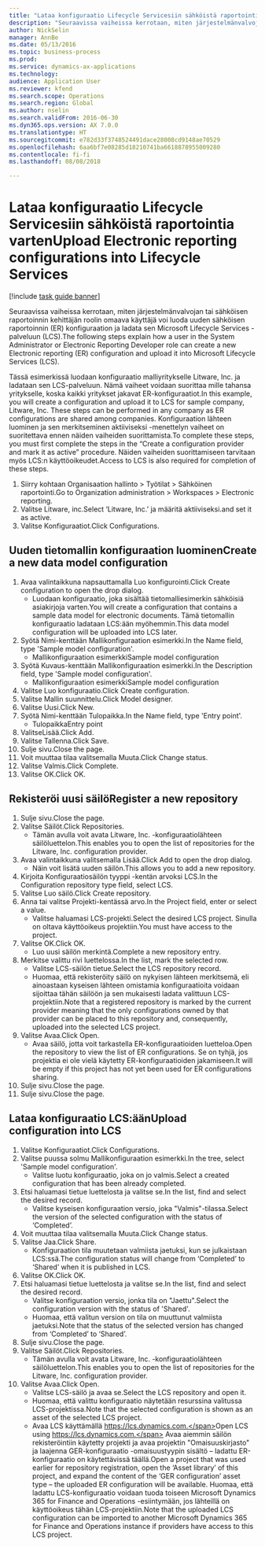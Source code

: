 ```yaml
--- 
title: "Lataa konfiguraatio Lifecycle Servicesiin sähköistä raportointia varten"
description: "Seuraavissa vaiheissa kerrotaan, miten järjestelmänvalvojan tai sähköisen raportoinnin kehittäjän roolin omaava käyttäjä voi luoda uuden sähköisen raportoinnin (ER) konfiguraation ja ladata sen Microsoft Lifecycle Services -palveluun (LCS)."
author: NickSelin
manager: AnnBe
ms.date: 05/13/2016
ms.topic: business-process
ms.prod: 
ms.service: dynamics-ax-applications
ms.technology: 
audience: Application User
ms.reviewer: kfend
ms.search.scope: Operations
ms.search.region: Global
ms.author: nselin
ms.search.validFrom: 2016-06-30
ms.dyn365.ops.version: AX 7.0.0
ms.translationtype: HT
ms.sourcegitcommit: e782d33f3748524491dace28008cd9148ae70529
ms.openlocfilehash: 6aa6bf7e08285d18210741ba6618878955009280
ms.contentlocale: fi-fi
ms.lasthandoff: 08/08/2018

---
```

# <a name="upload-electronic-reporting-configurations-into-lifecycle-services"></a><span data-ttu-id="732c6-103">Lataa konfiguraatio Lifecycle Servicesiin sähköistä raportointia varten</span><span class="sxs-lookup"><span data-stu-id="732c6-103">Upload Electronic reporting configurations into Lifecycle Services</span></span>

[!include [task guide banner](../../includes/task-guide-banner.md)]

<span data-ttu-id="732c6-104">Seuraavissa vaiheissa kerrotaan, miten järjestelmänvalvojan tai sähköisen raportoinnin kehittäjän roolin omaava käyttäjä voi luoda uuden sähköisen raportoinnin (ER) konfiguraation ja ladata sen Microsoft Lifecycle Services -palveluun (LCS).</span><span class="sxs-lookup"><span data-stu-id="732c6-104">The following steps explain how a user in the System Administrator or Electronic Reporting Developer role can create a new Electronic reporting (ER) configuration and upload it into Microsoft Lifecycle Services (LCS).</span></span>

<span data-ttu-id="732c6-105">Tässä esimerkissä luodaan konfiguraatio malliyritykselle Litware, Inc. ja ladataan sen LCS-palveluun. Nämä vaiheet voidaan suorittaa mille tahansa yritykselle, koska kaikki yritykset jakavat ER-konfiguraatiot.</span><span class="sxs-lookup"><span data-stu-id="732c6-105">In this example, you will create a configuration and upload it to LCS for sample company, Litware, Inc. These steps can be performed in any company as ER configurations are shared among companies.</span></span> <span data-ttu-id="732c6-106">Konfiguraation lähteen luominen ja sen merkitseminen aktiiviseksi -menettelyn vaiheet on suoritettava ennen näiden vaiheiden suorittamista.</span><span class="sxs-lookup"><span data-stu-id="732c6-106">To complete these steps, you must first complete the steps in the “Create a configuration provider and mark it as active” procedure.</span></span> <span data-ttu-id="732c6-107">Näiden vaiheiden suorittamiseen tarvitaan myös LCS:n käyttöoikeudet.</span><span class="sxs-lookup"><span data-stu-id="732c6-107">Access to LCS is also required for completion of these steps.</span></span>

1. <span data-ttu-id="732c6-108">Siirry kohtaan Organisaation hallinto > Työtilat > Sähköinen raportointi.</span><span class="sxs-lookup"><span data-stu-id="732c6-108">Go to Organization administration > Workspaces > Electronic reporting.</span></span>
2. <span data-ttu-id="732c6-109">Valitse Litware, inc.</span><span class="sxs-lookup"><span data-stu-id="732c6-109">Select ‘Litware, Inc.’</span></span> <span data-ttu-id="732c6-110">ja määritä aktiiviseksi.</span><span class="sxs-lookup"><span data-stu-id="732c6-110">and set it as active.</span></span>
3. <span data-ttu-id="732c6-111">Valitse Konfiguraatiot.</span><span class="sxs-lookup"><span data-stu-id="732c6-111">Click Configurations.</span></span>

## <a name="create-a-new-data-model-configuration"></a><span data-ttu-id="732c6-112">Uuden tietomallin konfiguraation luominen</span><span class="sxs-lookup"><span data-stu-id="732c6-112">Create a new data model configuration</span></span>
1. <span data-ttu-id="732c6-113">Avaa valintaikkuna napsauttamalla Luo konfigurointi.</span><span class="sxs-lookup"><span data-stu-id="732c6-113">Click Create configuration to open the drop dialog.</span></span>
    * <span data-ttu-id="732c6-114">Luodaan konfiguraatio, joka sisältää tietomalliesimerkin sähköisiä asiakirjoja varten.</span><span class="sxs-lookup"><span data-stu-id="732c6-114">You will create a configuration that contains a sample data model for electronic documents.</span></span> <span data-ttu-id="732c6-115">Tämä tietomallin konfiguraatio ladataan LCS:ään myöhemmin.</span><span class="sxs-lookup"><span data-stu-id="732c6-115">This data model configuration will be uploaded into LCS later.</span></span>  
2. <span data-ttu-id="732c6-116">Syötä Nimi-kenttään Mallikonfiguraation esimerkki.</span><span class="sxs-lookup"><span data-stu-id="732c6-116">In the Name field, type 'Sample model configuration'.</span></span>
    * <span data-ttu-id="732c6-117">Mallikonfiguraation esimerkki</span><span class="sxs-lookup"><span data-stu-id="732c6-117">Sample model configuration</span></span>  
3. <span data-ttu-id="732c6-118">Syötä Kuvaus-kenttään Mallikonfiguraation esimerkki.</span><span class="sxs-lookup"><span data-stu-id="732c6-118">In the Description field, type 'Sample model configuration'.</span></span>
    * <span data-ttu-id="732c6-119">Mallikonfiguraation esimerkki</span><span class="sxs-lookup"><span data-stu-id="732c6-119">Sample model configuration</span></span>  
4. <span data-ttu-id="732c6-120">Valitse Luo konfiguraatio.</span><span class="sxs-lookup"><span data-stu-id="732c6-120">Click Create configuration.</span></span>
5. <span data-ttu-id="732c6-121">Valitse Mallin suunnittelu.</span><span class="sxs-lookup"><span data-stu-id="732c6-121">Click Model designer.</span></span>
6. <span data-ttu-id="732c6-122">Valitse Uusi.</span><span class="sxs-lookup"><span data-stu-id="732c6-122">Click New.</span></span>
7. <span data-ttu-id="732c6-123">Syötä Nimi-kenttään Tulopaikka.</span><span class="sxs-lookup"><span data-stu-id="732c6-123">In the Name field, type 'Entry point'.</span></span>
    * <span data-ttu-id="732c6-124">Tulopaikka</span><span class="sxs-lookup"><span data-stu-id="732c6-124">Entry point</span></span>  
8. <span data-ttu-id="732c6-125">ValitseLisää.</span><span class="sxs-lookup"><span data-stu-id="732c6-125">Click Add.</span></span>
9. <span data-ttu-id="732c6-126">Valitse Tallenna.</span><span class="sxs-lookup"><span data-stu-id="732c6-126">Click Save.</span></span>
10. <span data-ttu-id="732c6-127">Sulje sivu.</span><span class="sxs-lookup"><span data-stu-id="732c6-127">Close the page.</span></span>
11. <span data-ttu-id="732c6-128">Voit muuttaa tilaa valitsemalla Muuta.</span><span class="sxs-lookup"><span data-stu-id="732c6-128">Click Change status.</span></span>
12. <span data-ttu-id="732c6-129">Valitse Valmis.</span><span class="sxs-lookup"><span data-stu-id="732c6-129">Click Complete.</span></span>
13. <span data-ttu-id="732c6-130">Valitse OK.</span><span class="sxs-lookup"><span data-stu-id="732c6-130">Click OK.</span></span>

## <a name="register-a-new--repository"></a><span data-ttu-id="732c6-131">Rekisteröi uusi säilö</span><span class="sxs-lookup"><span data-stu-id="732c6-131">Register a new  repository</span></span>
1. <span data-ttu-id="732c6-132">Sulje sivu.</span><span class="sxs-lookup"><span data-stu-id="732c6-132">Close the page.</span></span>
2. <span data-ttu-id="732c6-133">Valitse Säilöt.</span><span class="sxs-lookup"><span data-stu-id="732c6-133">Click Repositories.</span></span>
    * <span data-ttu-id="732c6-134">Tämän avulla voit avata Litware, Inc. -konfiguraatiolähteen säilöluettelon.</span><span class="sxs-lookup"><span data-stu-id="732c6-134">This enables you to open the list of repositories for the Litware, Inc. configuration provider.</span></span>  
3. <span data-ttu-id="732c6-135">Avaa valintaikkuna valitsemalla Lisää.</span><span class="sxs-lookup"><span data-stu-id="732c6-135">Click Add to open the drop dialog.</span></span>
    * <span data-ttu-id="732c6-136">Näin voit lisätä uuden säilön.</span><span class="sxs-lookup"><span data-stu-id="732c6-136">This allows you to add a new repository.</span></span>  
4. <span data-ttu-id="732c6-137">Kirjoita Konfiguraatiosäilön tyyppi -kentän arvoksi LCS.</span><span class="sxs-lookup"><span data-stu-id="732c6-137">In the Configuration repository type field, select LCS.</span></span>
5. <span data-ttu-id="732c6-138">Valitse Luo säilö.</span><span class="sxs-lookup"><span data-stu-id="732c6-138">Click Create repository.</span></span>
6. <span data-ttu-id="732c6-139">Anna tai valitse Projekti-kentässä arvo.</span><span class="sxs-lookup"><span data-stu-id="732c6-139">In the Project field, enter or select a value.</span></span>
    * <span data-ttu-id="732c6-140">Valitse haluamasi LCS-projekti.</span><span class="sxs-lookup"><span data-stu-id="732c6-140">Select the desired LCS project.</span></span> <span data-ttu-id="732c6-141">Sinulla on oltava käyttöoikeus projektiin.</span><span class="sxs-lookup"><span data-stu-id="732c6-141">You must have access to the project.</span></span>  
7. <span data-ttu-id="732c6-142">Valitse OK.</span><span class="sxs-lookup"><span data-stu-id="732c6-142">Click OK.</span></span>
    * <span data-ttu-id="732c6-143">Luo uusi säilön merkintä.</span><span class="sxs-lookup"><span data-stu-id="732c6-143">Complete a new repository entry.</span></span>  
8. <span data-ttu-id="732c6-144">Merkitse valittu rivi luettelossa.</span><span class="sxs-lookup"><span data-stu-id="732c6-144">In the list, mark the selected row.</span></span>
    * <span data-ttu-id="732c6-145">Valitse LCS-säilön tietue.</span><span class="sxs-lookup"><span data-stu-id="732c6-145">Select the LCS repository record.</span></span>  
    * <span data-ttu-id="732c6-146">Huomaa, että rekisteröity säilö on nykyisen lähteen merkitsemä, eli ainoastaan kyseisen lähteen omistamia konfiguraatioita voidaan sijoittaa tähän säilöön ja sen mukaisesti ladata valittuun LCS-projektiin.</span><span class="sxs-lookup"><span data-stu-id="732c6-146">Note that a registered repository is marked by the current provider meaning that the only configurations owned by that provider can be placed to this repository and, consequently, uploaded into the selected LCS project.</span></span>  
9. <span data-ttu-id="732c6-147">Valitse Avaa.</span><span class="sxs-lookup"><span data-stu-id="732c6-147">Click Open.</span></span>
    * <span data-ttu-id="732c6-148">Avaa säilö, jotta voit tarkastella ER-konfiguraatioiden luetteloa.</span><span class="sxs-lookup"><span data-stu-id="732c6-148">Open the repository to view the list of ER configurations.</span></span> <span data-ttu-id="732c6-149">Se on tyhjä, jos projektia ei ole vielä käytetty ER-konfiguraatioiden jakamiseen.</span><span class="sxs-lookup"><span data-stu-id="732c6-149">It will be empty if this project has not yet been used for ER configurations sharing.</span></span>  
10. <span data-ttu-id="732c6-150">Sulje sivu.</span><span class="sxs-lookup"><span data-stu-id="732c6-150">Close the page.</span></span>
11. <span data-ttu-id="732c6-151">Sulje sivu.</span><span class="sxs-lookup"><span data-stu-id="732c6-151">Close the page.</span></span>

## <a name="upload-configuration-into-lcs"></a><span data-ttu-id="732c6-152">Lataa konfiguraatio LCS:ään</span><span class="sxs-lookup"><span data-stu-id="732c6-152">Upload configuration into LCS</span></span>
1. <span data-ttu-id="732c6-153">Valitse Konfiguraatiot.</span><span class="sxs-lookup"><span data-stu-id="732c6-153">Click Configurations.</span></span>
2. <span data-ttu-id="732c6-154">Valitse puussa solmu Mallikonfiguraation esimerkki.</span><span class="sxs-lookup"><span data-stu-id="732c6-154">In the tree, select 'Sample model configuration'.</span></span>
    * <span data-ttu-id="732c6-155">Valitse luotu konfiguraatio, joka on jo valmis.</span><span class="sxs-lookup"><span data-stu-id="732c6-155">Select a created configuration that has been already completed.</span></span>  
3. <span data-ttu-id="732c6-156">Etsi haluamasi tietue luettelosta ja valitse se.</span><span class="sxs-lookup"><span data-stu-id="732c6-156">In the list, find and select the desired record.</span></span>
    * <span data-ttu-id="732c6-157">Valitse kyseisen konfiguraation versio, joka "Valmis"-tilassa.</span><span class="sxs-lookup"><span data-stu-id="732c6-157">Select the version of the selected configuration with the status of ‘Completed’.</span></span>  
4. <span data-ttu-id="732c6-158">Voit muuttaa tilaa valitsemalla Muuta.</span><span class="sxs-lookup"><span data-stu-id="732c6-158">Click Change status.</span></span>
5. <span data-ttu-id="732c6-159">Valitse Jaa.</span><span class="sxs-lookup"><span data-stu-id="732c6-159">Click Share.</span></span>
    * <span data-ttu-id="732c6-160">Konfiguraation tila muutetaan valmiista jaetuksi, kun se julkaistaan LCS:ssä.</span><span class="sxs-lookup"><span data-stu-id="732c6-160">The configuration status will change from ‘Completed’ to ‘Shared’ when it is published in LCS.</span></span>  
6. <span data-ttu-id="732c6-161">Valitse OK.</span><span class="sxs-lookup"><span data-stu-id="732c6-161">Click OK.</span></span>
7. <span data-ttu-id="732c6-162">Etsi haluamasi tietue luettelosta ja valitse se.</span><span class="sxs-lookup"><span data-stu-id="732c6-162">In the list, find and select the desired record.</span></span>
    * <span data-ttu-id="732c6-163">Valitse konfiguraation versio, jonka tila on "Jaettu".</span><span class="sxs-lookup"><span data-stu-id="732c6-163">Select the configuration version with the status of 'Shared'.</span></span>  
    * <span data-ttu-id="732c6-164">Huomaa, että valitun version on tila on muuttunut valmiista jaetuksi.</span><span class="sxs-lookup"><span data-stu-id="732c6-164">Note that the status of the selected version has changed from ‘Completed’ to ‘Shared’.</span></span>  
8. <span data-ttu-id="732c6-165">Sulje sivu.</span><span class="sxs-lookup"><span data-stu-id="732c6-165">Close the page.</span></span>
9. <span data-ttu-id="732c6-166">Valitse Säilöt.</span><span class="sxs-lookup"><span data-stu-id="732c6-166">Click Repositories.</span></span>
    * <span data-ttu-id="732c6-167">Tämän avulla voit avata Litware, Inc. -konfiguraatiolähteen säilöluettelon.</span><span class="sxs-lookup"><span data-stu-id="732c6-167">This enables you to open the list of repositories for the Litware, Inc. configuration provider.</span></span>  
10. <span data-ttu-id="732c6-168">Valitse Avaa.</span><span class="sxs-lookup"><span data-stu-id="732c6-168">Click Open.</span></span>
    * <span data-ttu-id="732c6-169">Valitse LCS-säilö ja avaa se.</span><span class="sxs-lookup"><span data-stu-id="732c6-169">Select the LCS repository and open it.</span></span>  
    * <span data-ttu-id="732c6-170">Huomaa, että valittu konfiguraatio näytetään resurssina valitussa LCS-projektissa.</span><span class="sxs-lookup"><span data-stu-id="732c6-170">Note that the selected configuration is shown as an asset of the selected LCS project.</span></span>  
    * <span data-ttu-id="732c6-171">Avaa LCS käyttämällä https://lcs.dynamics.com.</span><span class="sxs-lookup"><span data-stu-id="732c6-171">Open LCS using https://lcs.dynamics.com.</span></span> <span data-ttu-id="732c6-172">Avaa aiemmin säilön rekisteröintiin käytetty projekti ja avaa projektin "Omaisuuskirjasto" ja laajenna GER-konfiguraatio -omaisuustyypin sisältö – ladattu ER-konfiguraatio on käytettävissä täällä.</span><span class="sxs-lookup"><span data-stu-id="732c6-172">Open a project that was used earlier for repository registration, open the ‘Asset library’ of this project, and expand the content of the ‘GER configuration’ asset type – the uploaded ER configuration will be available.</span></span> <span data-ttu-id="732c6-173">Huomaa, että ladattu LCS-konfiguraatio voidaan tuoda toiseen Microsoft Dynamics 365 for Finance and Operations -esiintymään, jos lähteillä on käyttöoikeus tähän LCS-projektiin.</span><span class="sxs-lookup"><span data-stu-id="732c6-173">Note that the uploaded LCS configuration can be imported to another Microsoft Dynamics 365 for Finance and Operations instance if providers have access to this LCS project.</span></span>  


